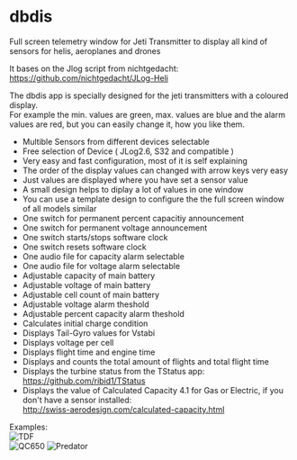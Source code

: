 # dbdis
Full screen telemetry window for Jeti Transmitter to display all kind of sensors for helis, aeroplanes and drones

It bases on the Jlog script  from nichtgedacht: https://github.com/nichtgedacht/JLog-Heli 
  
The dbdis app is specially designed for the jeti transmitters with a coloured display.  
For example the min. values are green, max. values are blue and the alarm values are red, but you can easily change it, how you like them.  
  
* Multible Sensors from different devices selectable  
* Free selection of Device ( JLog2.6, S32 and compatible ) 
* Very easy and fast configuration, most of it is self explaining
* The order of the display values can changed with arrow keys very easy
* Just values are displayed where you have set a sensor value
* A small design helps to diplay a lot of values in one window
* You can use a template design to configure the the full screen window of all models similar
* One switch for permanent percent capacitiy announcement  
* One switch for permanent voltage announcement  
* One switch starts/stops software clock  
* One switch resets software clock  
* One audio file for capacity alarm selectable  
* One audio file for voltage alarm selectable  
* Adjustable capacity of main battery  
* Adjustable voltage of main battery  
* Adjustable cell count of main battery 
* Adjustable voltage alarm theshold  
* Adjustable percent capacity alarm theshold  
* Calculates initial charge condition  
* Displays Tail-Gyro values for Vstabi 
* Displays voltage per cell
* Displays flight time and engine time
* Displays and counts the total amount of flights and total flight time
* Displays the turbine status from the TStatus app: https://github.com/ribid1/TStatus
* Displays the value of Calculated Capacity 4.1 for Gas or Electric, if you don't have a sensor installed:  
http://swiss-aerodesign.com/calculated-capacity.html


Examples:  
![TDF](https://github.com/ribid1/dbdis/blob/master/TDF.jpg)  
![QC650](https://github.com/ribid1/dbdis/blob/master/QC650.jpg)
![Predator](https://github.com/ribid1/dbdis/blob/master/Predator.jpg)
